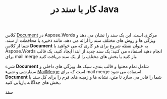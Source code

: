 ﻿---
title: کار با سند در Java
second_title: Aspose.Words برای Java
articleTitle: کار با سند
linktitle: کار با سند
type: docs
description: "کلاس `Document` ویژگی ها و روش های مختلف سند را ارائه می دهد. شما از کلاس `Document` به عنوان نقطه شروع برای هر کاری که می خواهید با Aspose.Words برای Java انجام دهید استفاده می کنید. شی `Document` را می توان در یک فایل یا جریان ذخیره کرد و همچنین به مرورگر ارسال کرد."
weight: 40
url: /fa/java/working-with-document/
timestamp: 2024-01-27-14-07-04
---

کلاس [Document](https://reference.aspose.com/words/java/com.aspose.words/document/) در Aspose.Words مرکزی است. این یک سند را نشان می دهد و ویژگی ها و روش های مختلف سند را ارائه می دهد، مانند ذخیره یا محافظت از سند. شما از کلاس **Document** به عنوان نقطه شروع برای هر کاری که می خواهید با Aspose.Words انجام دهید استفاده می کنید: یک سند جدید از ابتدا ایجاد کنید، یک قالب برای mail merge باز کنید یا بخش های مختلف را از یک سند دریافت کنید.

شیء **Document** شامل تمام محتوا و قالب بندی، سبک ها، ویژگی های داخلی و سفارشی و شیء [MailMerge](https://reference.aspose.com/words/java/com.aspose.words/mailmerge/) است که برای mail merge استفاده می شود. **Document** شما را قادر می سازد تا متن، نشانه ها و زمینه های فرم را برای کل سند یا بخش های جداگانه بازیابی کنید.

**سند**
